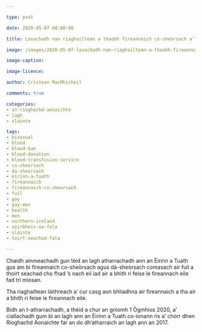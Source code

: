 ```yaml
---

type: post

date: 2020-05-07 08:00:00

title: Lasachadh nan riaghailtean a thaobh fireannaich co-sheòrsach a’ toirt seachad fala ann an Èirinn a Tuath

image: /images/2020-05-07-lasachadh-nan-riaghailtean-a-thaobh-fireannaich-co-sheorsach-a-toirt-seachad-fala-ann-an-eirinn-a-tuath.JPG

image-caption:

image-licence:

author: Crìstean MacMhìcheil

comments: true

categories:
- an-rioghachd-aonaichte
- lagh
- slainte

tags:
- bisexual
- blood
- blood-ban
- blood-donation
- blood-transfusion-service
- co-sheorsach
- da-sheorsach
- eirinn-a-tuath
- fireannaich
- fireannaich-co-sheorsach
- fuil
- gay
- gay-men
- health
- men
- northern-ireland
- seirbheis-na-fala
- slainte
- toirt-seachad-fala

---
```


Chaidh ainmeachadh gun tèid an lagh atharrachadh ann an Èirinn a Tuath gus am bi fireannaich co-sheòrsach agus dà-sheòrsach comasach air fuil a thoirt seachad cho fhad ’s nach eil iad air a bhith ri feise le fireannach eile fad trì mìosan.

<!--more-->

Tha riaghailtean làithreach a’ cur casg aon bhliadhna air fireannaich a tha air a bhith ri feise le fireannach eile.

Bidh an t-atharrachadh, a thèid a chur an gnìomh 1 Ògmhios 2020, a’ ciallachadh gum bi an lagh ann an Èirinn a Tuath co-ionann ris a’ chòrr dhen Rìoghachd Aonaichte far an do dh’atharraich an lagh ann an 2017.